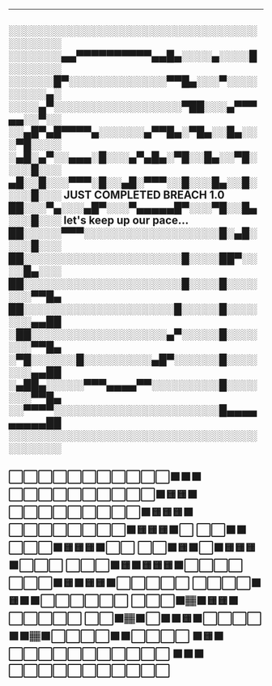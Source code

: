 -------------------------------------------------------------------
░░░░░░░░░░░░░░░░░░░░░░░░░░░░░░░░░░░░░░░░
░░░░░░░▄▄▀▀▀▀▀▀▀▀▀▀▄▄█▄░░░░▄░░░░█░░░░░░░
░░░░░░█▀░░░░░░░░░░░░░▀▀█▄░░░▀░░░░░░░░░▄░
░░░░▄▀░░░░░░░░░░░░░░░░░▀██░░░▄▀▀▀▄▄░░▀░░
░░▄█▀▄█▀▀▀▀▄░░░░░░▄▀▀█▄░▀█▄░░█▄░░░▀█░░░░
░▄█░▄▀░░▄▄▄░█░░░▄▀▄█▄░▀█░░█▄░░▀█░░░░█░░░
▄█░░█░░░▀▀▀░█░░▄█░▀▀▀░░█░░░█▄░░█░░░░█░░░        JUST COMPLETED BREACH 1.0
██░░░▀▄░░░▄█▀░░░▀▄▄▄▄▄█▀░░░▀█░░█▄░░░█░░░        let's keep up our pace...
██░░░░░▀▀▀░░░░░░░░░░░░░░░░░░█░▄█░░░░█░░░
██░░░░░░░░░░░░░░░░░░░░░█░░░░██▀░░░░█▄░░░
██░░░░░░░░░░░░░░░░░░░░░█░░░░█░░░░░░░▀▀█▄
██░░░░░░░░░░░░░░░░░░░░█░░░░░█░░░░░░░▄▄██
░██░░░░░░░░░░░░░░░░░░▄▀░░░░░█░░░░░░░▀▀█▄
░▀█░░░░░░█░░░░░░░░░▄█▀░░░░░░█░░░░░░░▄▄██
░▄██▄░░░░░▀▀▀▄▄▄▄▀▀░░░░░░░░░█░░░░░░░▀▀█▄
░░▀▀▀▀░░░░░░░░░░░░░░░░░░░░░░█▄▄▄▄▄▄▄▄▄██
░░░░░░░░░░░░░░░░░░░░░░░░░░░░░░░░░░░░░░░░
-------------------------------------------------------------------
⬜⬜⬜⬜⬜⬜⬜⬜⬜⬜⬜🟧🟧🟧
⬜⬜⬜⬜⬜⬜⬜⬜⬜⬜🟧🟨🟨🟧
⬜⬜⬜⬜⬜⬜⬜⬜⬜🟧🟨🟨🟨🟧
⬜⬜⬜⬜⬜⬜⬜⬜🟧🟨🟨🟨🟧⬜
⬜⬜🟧🟧⬜⬜⬜🟧🟨🟨🟨🟧⬜⬜
⬜⬜🟧🟨🟧⬜🟧🟨🟨🟨🟧⬜⬜⬜
⬜⬜⬜🟧🟨🟧🟨🟨🟨🟧⬜⬜⬜⬜
⬜⬜⬜🟧🟨🟧🟨🟨🟧⬜⬜⬜⬜⬜
⬜⬜⬜⬜🟧🟨🟧🟧⬜⬜⬜⬜⬜⬜
⬜⬜⬜🟫🏽🟧🟨🟨🟧⬜⬜⬜⬜⬜
⬜⬜🟫🏽🟫⬜🟧🟧🟨🟧⬜⬜⬜⬜
🟧🟧🏽🟫⬜⬜⬜⬜🟧🟧⬜⬜⬜⬜
🟧🟨🟧⬜⬜⬜⬜⬜⬜⬜⬜⬜⬜⬜
🟧🟧🟧⬜⬜⬜⬜⬜⬜⬜⬜⬜⬜⬜
-------------------------------------------------------------------
